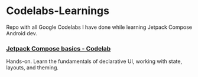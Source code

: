# Codelabs-Learnings
Repo with all Google Codelabs I have done while learning Jetpack Compose Android dev.

### [Jetpack Compose basics - Codelab](https://developer.android.com/codelabs/jetpack-compose-basics?continue=https%3A%2F%2Fdeveloper.android.com%2Fcourses%2Fpathways%2Fcompose%23codelab-https%3A%2F%2Fdeveloper.android.com%2Fcodelabs%2Fjetpack-compose-basics#0)

Hands-on. Learn the fundamentals of declarative UI, working with state, layouts, and theming.